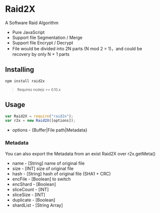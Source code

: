 # Raid2X
A Software Raid Algorithm
* Pure JavaScript
* Support file Segmentation / Merge
* Support file Encrypt / Decrypt
* File would be divided into 2N parts (N mod 2 = 1)，and could be recovery by only N + 1 parts

## Installing
```shell
npm install raid2x
```
> <sub>Requires nodejs >= 0.10.x</sub>

## Usage
```javascript
var Raid2X = require("raid2x");
var r2x = new Raid2X([options]);
```
* options - {Buffer|File path|Metadata}

### Metadata
You can also export the Metadata from an exist Raid2X over r2x.getMeta()
*	name - [String] name of original file
*	size - [INT] size of original file
*	hash - [String] hash of original file (SHA1 + CRC)
*	encFile - [Boolean] to switch
*	encShard - [Boolean]
*	sliceCount - [INT]
*	sliceSize - [INT]
*	duplicate - [Boolean]
*	shardList - [String Array]

